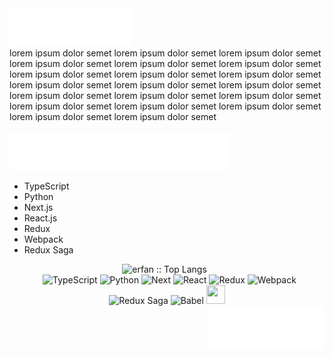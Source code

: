 <div>
	<img alt="About me" title="About me" height="60" fill="rgb(255, 255, 255)" src="./about-me.svg" />
  &#xa0;
  <div>lorem ipsum dolor semet lorem ipsum dolor semet lorem ipsum dolor semet lorem ipsum dolor semet lorem ipsum dolor semet lorem ipsum dolor semet lorem ipsum dolor semet lorem ipsum dolor semet lorem ipsum dolor semet lorem ipsum dolor semet lorem ipsum dolor semet lorem ipsum dolor semet lorem ipsum dolor semet lorem ipsum dolor semet lorem ipsum dolor semet lorem ipsum dolor semet lorem ipsum dolor semet lorem ipsum dolor semet lorem ipsum dolor semet lorem ipsum dolor semet </div>
  &#xa0;
</div>

<img alt="Programming Tech" title="Programming Tech" height="60" fill="rgb(255, 255, 255)" src="./programming-tech.svg" />
<ul>
<li>
  TypeScript
</li>
<li>
Python
  </li>
  <li>
  Next.js
  </li>
  <li>
  React.js
  </li>
  <li>
  Redux
  </li>
  <li>
  Webpack
  </li>
  <li>
  Redux Saga
</li>
</ul>

<div align="center">
  <img src="https://github-readme-stats.vercel.app/api/top-langs/?username=urtheaman&langs_count=10&theme=flat&layout=compact" alt="erfan :: Top Langs" />
  &#xa0;
</div>

<div align="center">
  &#xa0;
	<img alt="TypeScript" title="TypeScript" width="30" height="30" src="https://cdn-images-1.medium.com/max/1200/1*mn6bOs7s6Qbao15PMNRyOA.png">
	<img alt="Python" title="Python" width="30" height="30" src="https://th.bing.com/th/id/OIP.5kvpxVbWPk7jHs3psz0BowHaGf?pid=ImgDet&rs=1">
	<img alt="Next" width="30" height="30" title="Next" src="https://cdn.auth0.com/blog/next3/logo.png">
	<img alt="React" title="React" width="30" height="30" src="https://th.bing.com/th/id/R.f81a6f373c244b1f70f4b7402b5ab372?rik=rbXh4ieLuKt%2bmA&riu=http%3a%2f%2flogos-download.com%2fwp-content%2fuploads%2f2016%2f09%2fReact_logo_logotype_emblem.png&ehk=QhGOkKcUKCU7FBQgHOajOiJqJBACUTD2Ni6LsfqzCEA%3d&risl=&pid=ImgRaw&r=0">
	<img alt="Redux" title="Redux" width="30" height="30" src="https://careers.veepee.com/wp-content/uploads/TECHNO_Redux-Logo.png">
	<img alt="Webpack" title="Webpack" width="34" height="34" src="https://raw.githubusercontent.com/webpack/media/master/logo/icon-square-big.png">
	<img alt="Redux Saga" title="Redux Saga" width="45" src="https://cdn.freebiesupply.com/logos/large/2x/redux-saga-logo-png-transparent.png">
	<img alt="Babel" title="Babel" width="50" src="https://raw.githubusercontent.com/babel/logo/master/babel.png">
  <img src="https://www.vectorlogo.zone/logos/mongodb/mongodb-icon.svg" alt="" height="30" width="30">
</div>

<div align="right">
	<img alt="urtheaman" title="urtheaman" height="70" fill="rgb(255, 255, 255)" src="./signature.svg" />
</div>

<!--<h4 align="center">
	🚧  Urtheaman 🚀 Under construction...  🚧
</h4>-->
